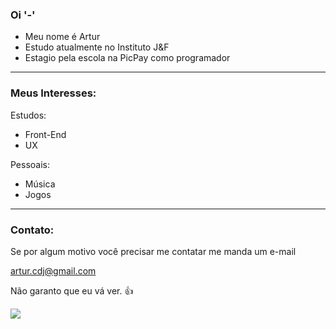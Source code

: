 ### Oi **'-'**

- Meu nome é Artur
- Estudo atualmente no Instituto J&F
- Estagio pela escola na PicPay como programador
---
### Meus Interesses:
Estudos:
- Front-End
- UX

Pessoais:
- Música
- Jogos
---
### Contato:
Se por algum motivo você precisar me contatar me manda um e-mail

artur.cdj@gmail.com

Não garanto que eu vá ver. 👍

![](https://media.tenor.com/AJ5wuFC5F00AAAAd/hollow-knight.gif)
<!--
**ArturCassu/ArturCassu** is a ✨ _special_ ✨ repository because its `README.md` (this file) appears on your GitHub profile.

Here are some ideas to get you started:

- 🔭 I’m currently working on ...
- 🌱 I’m currently learning ...
- 👯 I’m looking to collaborate on ...
- 🤔 I’m looking for help with ...
- 💬 Ask me about ...
- 📫 How to reach me: ...
- 😄 Pronouns: ...
- ⚡ Fun fact: ...
-->

